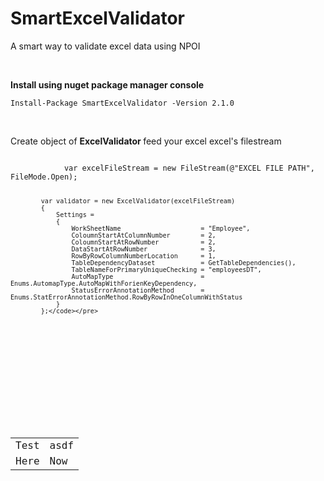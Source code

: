 # SmartExcelValidator
<p>A smart way to validate excel data using NPOI</p>
<p>&nbsp;</p>
<p><strong>Install using nuget package manager console</strong></p>
<pre class="language-csharp"><code>Install-Package SmartExcelValidator -Version 2.1.0</code></pre>
<p>&nbsp;</p>
<p>Create object of&nbsp;<strong>ExcelValidator&nbsp;</strong>feed your excel excel's&nbsp;filestream</p>
<pre class="language-csharp"><code>
            var excelFileStream = new FileStream(@"EXCEL FILE PATH", FileMode.Open);


            var validator = new ExcelValidator(excelFileStream)
            {
                Settings =
                {
                    WorkSheetName                     = "Employee",
                    ColoumnStartAtColumnNumber        = 2,
                    ColoumnStartAtRowNumber           = 2,
                    DataStartAtRowNumber              = 3,
                    RowByRowColumnNumberLocation      = 1,
                    TableDependencyDataset            = GetTableDependencies(),
                    TableNameForPrimaryUniqueChecking = "employeesDT",
                    AutoMapType                       = Enums.AutomapType.AutoMapWithForienKeyDependency,
                    StatusErrorAnnotationMethod       = Enums.StatErrorAnnotationMethod.RowByRowInOneColumnWithStatus
                }
            };</code></pre>
<p>&nbsp;</p>
<p><strong>&nbsp;</strong></p>
<p><strong>&nbsp;</strong></p>
<table class="table table-bordered">
<tbody>
<tr>
<td>Test</td>
<td>asdf</td>
</tr>
<tr>
<td>Here</td>
<td>Now</td>
</tr>
</tbody>
</table>
<p><strong>&nbsp;</strong></p>
